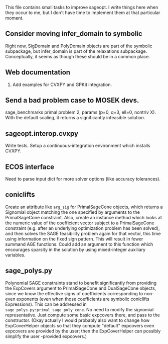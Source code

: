 This file contains small tasks to improve sageopt. I write things
here when they occur to me, but I don't have time to implement
them at that particular moment.

## Consider moving infer_domain to symbolic

Right now, SigDomain and PolyDomain objects are part of the symbolic
subpackage, but infer_domain is part of the relaxations subpackage.
Conceptually, it seems as though these should be in a common place.

## Web documentation

1. Add examples for CVXPY and GPKit integration.

## Send a bad problem case to MOSEK devs.

sage_benchmarks primal problem 2, params (p=0, q=3, ell=0, nontriv
X). With the default scaling, it returns a significantly
infeasible solution.

## sageopt.interop.cvxpy
Write tests. Setup a continuous-integration environment which
installs CVXPY.

## ECOS interface

Need to parse input dict for more solver options (like accuracy tolerances). 

## coniclifts

Create an attribute like ``arg_sig`` for PrimalSageCone objects, which
returns a Signomial object matching the one specified by arguments to 
the PrimalSageCone constraint. Also, create an instance method which
looks at the numeric value of the coefficient vector subject to a PrimalSageCone
constraint (e.g. after an underlying optimization problem has been solved),
and then solves the SAGE feasibility problem again for that vector, this time
using information on the fixed sign pattern. This will result in fewer summand
AGE functions. Could add an argument to this function which encourages
sparsity in the solution by using mixed-integer auxiliary variables. 


## sage_polys.py

Polynomial SAGE constraints stand to benefit significantly from providing
the ExpCovers argument to PrimalSageCone and DualSageCone objects, since
we know the effective signs of coefficients corresponding to non-even
exponents (even when those coefficients are symbolic coniclifts Expressions).
This can be addressed in ``sage_polys.py:primal_sage_poly_cone``. No need
to modify the signomial representative. Just compute some basic expcovers there,
and pass to the constructor. (Okay actually I would probably also want to change
how ExpCoverHelper objects so that they compute "default" expcovers even expcovers
are provided by the user; then the ExpCoverHelper can possibly simplify the user
-provided expcovers.)
